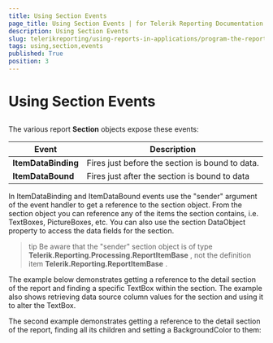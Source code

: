 ```yaml
---
title: Using Section Events
page_title: Using Section Events | for Telerik Reporting Documentation
description: Using Section Events
slug: telerikreporting/using-reports-in-applications/program-the-report-definition/report-events/using-section-events
tags: using,section,events
published: True
position: 3
---
```


# Using Section Events



## 

The various report __Section__ objects expose these events:
        




| Event | Description |
| ------ | ------ |
| __ItemDataBinding__ |Fires just before the section is bound to data.|
| __ItemDataBound__ |Fires just after the section is bound to data|






In ItemDataBinding and ItemDataBound events use the "sender" argument of the event handler to get a
          reference to the section object. From the section object you can reference any of the items the section contains,
          i.e. TextBoxes, PictureBoxes, etc. You can also use the section DataObject property to access the data fields
          for the section.
        

>tip Be aware that the "sender" section object is of type             __Telerik.Reporting.Processing.ReportItemBase__ , not the            definition item  __Telerik.Reporting.ReportItemBase__ .          


The example below demonstrates getting a reference to the detail section of the report and finding a specific
          TextBox within the section. The example also shows retrieving data source column values for the section and
          using it to alter the TextBox. 

The second example demonstrates getting a reference to the detail section of the report, finding all its children and setting a BackgroundColor to them:

	



	



	



	


